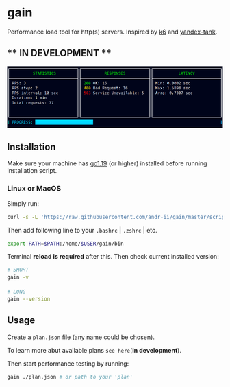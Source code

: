 # gain

Performance load tool for http(s) servers.
Inspired by [k6](https://github.com/grafana/k6) and [yandex-tank](https://github.com/yandex/yandex-tank).

## ** IN DEVELOPMENT **

<img src="https://github.com/andr-ii/gain/blob/master/assets/gain.png?raw=true"/>

## Installation

Make sure your machine has [go1.19](https://go.dev/doc/install) (or higher) installed before running installation script.

### Linux or MacOS

Simply run:

```bash
curl -s -L 'https://raw.githubusercontent.com/andr-ii/gain/master/scripts/install.sh' | bash
```

Then add following line to your `.bashrc` | `.zshrc` | etc.

```bash
export PATH=$PATH:/home/$USER/gain/bin
```

Terminal **reload is required** after this. Then check current installed version:

```bash
# SHORT
gain -v

# LONG
gain --version
```

## Usage

Create a `plan.json` file (any name could be chosen).

<!-- TODO add docs -->

To learn more abut available plans `see here`(**in development**).

Then start performance testing by running:

```bash
gain ./plan.json # or path to your 'plan'
```
